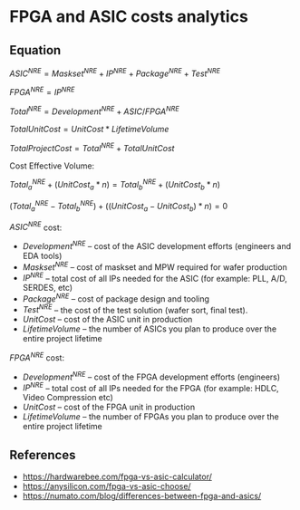 # FPGA and ASIC costs analytics

## Equation

$ASIC^{NRE} = Maskset^{NRE} + IP^{NRE} + Package^{NRE} + Test^{NRE}$

$FPGA^{NRE} = IP^{NRE}$

$Total^{NRE} = Development^{NRE} + ASIC/FPGA^{NRE}$

$Total Unit Cost = Unit Cost * Lifetime Volume$

$Total Project Cost = Total^{NRE} + Total Unit Cost$

Cost Effective Volume:

<!-- markdownlint-disable MD037 -->

$Total^{NRE}_a + (UnitCost_a * n) = Total^{NRE}_b + (UnitCost_b * n)$

$(Total^{NRE}_a - Total^{NRE}_b) + ((UnitCost_a - UnitCost_b) * n) = 0$

<!-- markdownlint-restore -->

$ASIC^{NRE}$ cost:

- $Development^{NRE}$ – cost of the ASIC development efforts (engineers and EDA tools)
- $Maskset^{NRE}$ – cost of maskset and MPW required for wafer production
- $IP^{NRE}$ – total cost of all IPs needed for the ASIC (for example: PLL, A/D, SERDES, etc)
- $Package^{NRE}$ – cost of package design and tooling
- $Test^{NRE}$ – the cost of the test solution (wafer sort, final test).
- $Unit Cost$ – cost of the ASIC unit in production
- $Lifetime Volume$ – the number of ASICs you plan to produce over the entire project lifetime

$FPGA^{NRE}$ cost:

- $Development^{NRE}$ – cost of the FPGA development efforts (engineers)
- $IP^{NRE}$ – total cost of all IPs needed for the FPGA (for example: HDLC, Video Compression etc)
- $Unit Cost$ – cost of the FPGA unit in production
- $Lifetime Volume$ – the number of FPGAs you plan to produce over the entire project lifetime

## References

- <https://hardwarebee.com/fpga-vs-asic-calculator/>
- <https://anysilicon.com/fpga-vs-asic-choose/>
- <https://numato.com/blog/differences-between-fpga-and-asics/>
